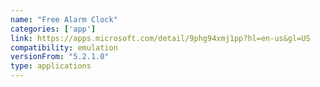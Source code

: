 ```yaml
---
name: "Free Alarm Clock"
categories: ['app']
link: https://apps.microsoft.com/detail/9phg94xmj1pp?hl=en-us&gl=US
compatibility: emulation
versionFrom: "5.2.1.0"
type: applications
---
```


